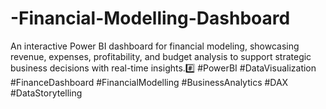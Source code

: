 # -Financial-Modelling-Dashboard
An interactive Power BI dashboard for financial modeling, showcasing revenue, expenses, profitability, and budget analysis to support strategic business decisions with real-time insights.#️⃣ #PowerBI #DataVisualization #FinanceDashboard #FinancialModelling #BusinessAnalytics #DAX #DataStorytelling
